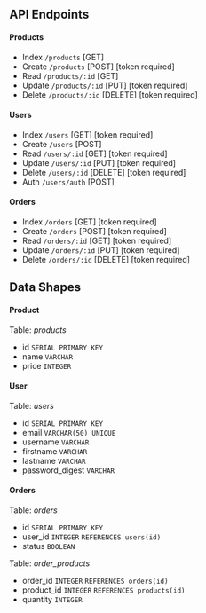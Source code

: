 ## API Endpoints

#### Products

- Index `/products` [GET]
- Create `/products` [POST] [token required]
- Read `/products/:id` [GET]
- Update `/products/:id` [PUT] [token required]
- Delete `/products/:id` [DELETE] [token required]

#### Users

- Index `/users` [GET] [token required]
- Create `/users` [POST]
- Read `/users/:id` [GET] [token required]
- Update `/users/:id` [PUT] [token required]
- Delete `/users/:id` [DELETE] [token required]
- Auth `/users/auth` [POST]

#### Orders

- Index `/orders` [GET] [token required]
- Create `/orders` [POST] [token required]
- Read `/orders/:id` [GET] [token required]
- Update `/orders/:id` [PUT] [token required]
- Delete `/orders/:id` [DELETE] [token required]

## Data Shapes

#### Product

Table: _products_

- id `SERIAL PRIMARY KEY`
- name `VARCHAR`
- price `INTEGER`

#### User

Table: _users_

- id `SERIAL PRIMARY KEY`
- email `VARCHAR(50) UNIQUE`
- username `VARCHAR`
- firstname `VARCHAR`
- lastname `VARCHAR`
- password_digest `VARCHAR`

#### Orders

Table: _orders_

- id `SERIAL PRIMARY KEY`
- user_id `INTEGER` `REFERENCES users(id)`
- status `BOOLEAN`

Table: _order_products_

- order_id `INTEGER` `REFERENCES orders(id)`
- product_id `INTEGER` `REFERENCES products(id)`
- quantity `INTEGER`
